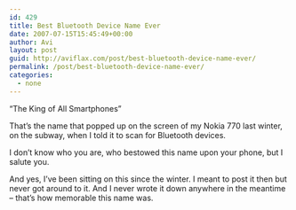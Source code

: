 ```yaml
---
id: 429
title: Best Bluetooth Device Name Ever
date: 2007-07-15T15:45:49+00:00
author: Avi
layout: post
guid: http://aviflax.com/post/best-bluetooth-device-name-ever/
permalink: /post/best-bluetooth-device-name-ever/
categories:
  - none
---
```

&#8220;The King of All Smartphones&#8221;

That&#8217;s the name that popped up on the screen of my Nokia 770 last winter, on the subway, when I told it to scan for Bluetooth devices.

I don&#8217;t know who you are, who bestowed this name upon your phone, but I salute you.

And yes, I&#8217;ve been sitting on this since the winter. I meant to post it then but never got around to it. And I never wrote it down anywhere in the meantime &#8211; that&#8217;s how memorable this name was.